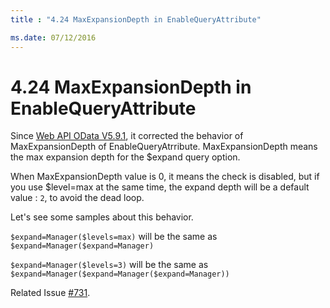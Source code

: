 ```yaml
---
title : "4.24 MaxExpansionDepth in EnableQueryAttribute"

ms.date: 07/12/2016
---
```

# 4.24 MaxExpansionDepth in EnableQueryAttribute

Since [Web API OData V5.9.1](https://www.nuget.org/packages/Microsoft.AspNet.OData/5.9.1), it corrected the behavior of MaxExpansionDepth of EnableQueryAtrribute. MaxExpansionDepth means the max expansion depth for the $expand query option.

When MaxExpansionDepth  value is 0, it means the check is disabled, but if you use $level=max at the same time, the expand depth will be a default value : `2`, to avoid the dead loop.

Let's see some samples about this behavior.

`$expand=Manager($levels=max)` will be the same as 
`$expand=Manager($expand=Manager)`

`$expand=Manager($levels=3)` will be the same as 
`$expand=Manager($expand=Manager($expand=Manager))`

Related Issue [#731](https://github.com/OData/WebApi/issues/731).
